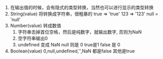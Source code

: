 

1. 在输出值的时候，会有隐式的类型转换，当然也可以进行显示的类型转换
2. String(value) 将转换成字符串，很粗暴的 true => 'true'  123 => '123'  null = 'null'
3. Number(value) 转成数值  
   1. 字符串去掉首位空格，然后是纯数字，就输出数字, 否则为NaN
   2. 空字符串输出0
   3. undefined 变成  NaN    null 则是 0    true是1  false 是 0
4. Boolean(value)  0,null,undefined,'',NaN 都是false  其他是true